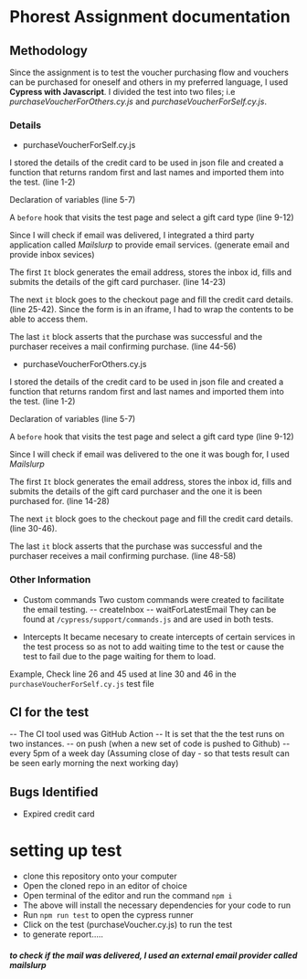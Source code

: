 # Phorest Assignment documentation

## Methodology

Since the assignment is to test the voucher purchasing flow and vouchers can be purchased for oneself and others in my preferred language, I used **Cypress with Javascript**.
I divided the test into two files; i.e *purchaseVoucherForOthers.cy.js* and *purchaseVoucherForSelf.cy.js*.

### Details
- purchaseVoucherForSelf.cy.js

I stored the details of the credit card to be used in json file and created a function that returns random first and last names and imported them into the test. (line 1-2)

Declaration of variables (line 5-7)

A `before` hook that visits the test page and select a gift card type (line 9-12)

Since I will check if email was delivered, I integrated a third party application called *Mailslurp* to provide email services. (generate email and provide inbox sevices)

The first `It` block generates the email address, stores the inbox id, fills and submits the details of the gift card purchaser. (line 14-23)

The next `it` block goes to the checkout page and fill the credit card details. (line 25-42). Since the form is in an iframe, I had to wrap the contents to be able to access them.

The last `it` block asserts that the purchase was successful and the purchaser receives a mail confirming purchase. (line 44-56) 


- purchaseVoucherForOthers.cy.js

I stored the details of the credit card to be used in json file and created a function that returns random first and last names and imported them into the test. (line 1-2)

Declaration of variables (line 5-7)

A `before` hook that visits the test page and select a gift card type (line 9-12)

Since I will check if email was delivered to the one it was bough for, I used *Mailslurp*

The first `It` block generates the email address, stores the inbox id, fills and submits the details of the gift card purchaser and the one it is been purchased for. (line 14-28)

The next `it` block goes to the checkout page and fill the credit card details. (line 30-46).

The last `it` block asserts that the purchase was successful and the purchaser receives a mail confirming purchase. (line 48-58) 


### Other Information
- Custom commands
Two custom commands were created to facilitate the email testing.
     -- createInbox
     -- waitForLatestEmail
They can be found at `/cypress/support/commands.js` and are used in both tests.

- Intercepts
It became necesary to create intercepts of certain services in the test process so as not to add waiting time to the test or cause the test to fail due to the page waiting for them to load.

Example, Check line 26 and 45 used at line 30 and 46 in the `purchaseVoucherForSelf.cy.js` test file


## CI for the test

-- The CI tool used was GitHub Action
-- It is set that the the test runs on two instances.
     -- on push (when a new set of code is pushed to Github)
     -- every 5pm of a week day (Assuming close of day - so that tests result can be seen early morning the next working day)



## Bugs Identified
- Expired credit card



# setting up test
- clone this repository onto your computer
- Open the cloned repo in an editor of choice
- Open terminal of the editor and run the command ```npm i```
- The above will install the necessary dependencies for your code to run
- Run ```npm run test``` to open the cypress runner
- Click on the test (purchaseVoucher.cy.js) to run the test
- to generate report.....


##### to check if the mail was delivered, I used an external email provider called mailslurp